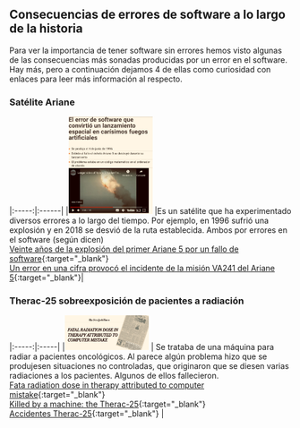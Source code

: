 ## Consecuencias de errores de software a lo largo de la historia

Para ver la importancia de tener software sin errores hemos visto algunas de las consecuencias más sonadas producidas por un error en el software. Hay más, pero a continuación dejamos 4 de ellas como curiosidad con enlaces para leer más información al respecto.

### Satélite Ariane


|:-----:|:------|
|<img src="../assets/img/noticiaAriane.jpeg" width="150px" alt="Imagen de una noticia sobre el Ariane">           |Es un satélite que ha experimentado diversos errores a lo largo del tiempo. Por ejemplo, en 1996 sufrió una explosión y en 2018 se desvió de la ruta establecida. Ambos por errores en el software (según dicen)<br />[Veinte años de la explosión del primer Ariane 5 por un fallo de software](https://www.microsiervos.com/archivo/espacio/veinte-anos-explosion-primer-ariane-5-por-fallo-software.html){:target="_blank"}<br />[Un error en una cifra provocó el incidente de la misión VA241 del Ariane 5](https://danielmarin.naukas.com/2018/02/25/un-error-en-una-cifra-provoco-el-incidente-de-la-mision-va241-del-ariane-5/){:target="_blank"}|

### Therac-25 sobreexposición de pacientes a radiación


|:-----:|:-----|
|<img src="../assets/img/noticiaRadiacion.jpeg" width="150px" alt="Imagen de una noticia sobre el Ariane"> | Se trataba de una máquina para radiar a pacientes oncológicos. Al parece algún problema hizo que se produjesen situaciones no controladas, que originaron que se diesen varias radiaciones a los pacientes. Algunos de ellos fallecieron.<br />[Fata radiation dose in therapy attributed to computer mistake](https://www.nytimes.com/1986/06/21/us/fatal-radiation-dose-in-therapy-attributed-to-computer-mistake.html?searchResultPosition=1){:target="_blank"}<br />[Killed by a machine: the Therac-25](https://hackaday.com/2015/10/26/killed-by-a-machine-the-therac-25/){:target="_blank"}<br />[Accidentes Therac-25](https://lsi2.ugr.es/mvega/docis/aluwork/roddesastres/therac.htm){:target="_blank"}
|
